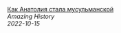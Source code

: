 <!--2024-01-04 01:37:28-->
<div class="yb">
  <a class="nodecor" href="/index.html?istoriya/kak_anatoliya_stala_musulmanskoj">
    <img class="preview" data-videoid="vgCjg885t_M" src="https://i.ytimg.com/vi/vgCjg885t_M/hqdefault.jpg" align="middle" alt="">
  </a>
  <div class="inlbl text">
    <a class="nodecor" href="/index.html?istoriya/kak_anatoliya_stala_musulmanskoj">Как Анатолия стала мусульманской</a><br>
    <i class="smaller2">Amazing History</i><br>
    <i class="smaller3">2022-10-15</i>
  </div>
</div>
